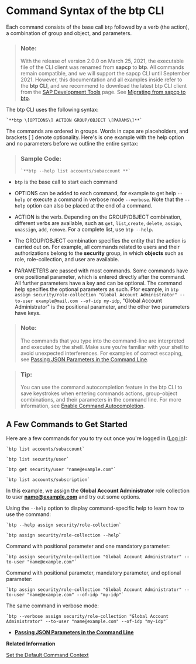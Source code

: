 <!-- loio69606f42743f46c29fa72c04e8c18674 -->

# Command Syntax of the btp CLI

Each command consists of the base call `btp` followed by a verb \(the action\), a combination of group and object, and parameters.

> ### Note:  
> With the release of version 2.0.0 on March 25, 2021, the executable file of the CLI client was renamed from **sapcp** to **btp**. All commands remain compatible, and we will support the sapcp CLI until September 2021. However, this documentation and all examples inside refer to the **btp CLI**, and we recommend to download the latest btp CLI client from the [SAP Development Tools](https://tools.hana.ondemand.com/#cloud-btpcli) page. See [Migrating from sapcp to btp](Migrating_from_sapcp_to_btp_4f1fe8d.md).

The btp CLI uses the following syntax:

```
`**btp \[OPTIONS\] ACTION GROUP/OBJECT \[PARAMS\]**`
```

The commands are ordered in groups. Words in caps are placeholders, and brackets \[ \] denote optionality. Here's is one example with the help option and no parameters before we outline the entire syntax:

> ### Sample Code:  
> ```
> `**btp --help list accounts/subaccount **`
> ```

-   `btp` is the base call to start each command

-   OPTIONS can be added to each command, for example to get help `--help` or execute a command in verbose mode `--verbose`. Note that the `--help` option can also be placed at the end of a command.

-   ACTION is the verb. Depending on the GROUP/OBJECT combination, different verbs are available, such as `get`, `list`,`create`, `delete`, `assign`, `unassign`, `add`, `remove`. For a complete list, use `btp --help`.

-   The GROUP/OBJECT combination specifies the entity that the action is carried out on. For example, all commands related to users and their authorizations belong to the **security** group, in which **objects** such as role, role-collection, and user are available.

-   PARAMETERS are passed with most commands. Some commands have one positional parameter, which is entered directly after the command. All further parameters have a key and can be optional. The command help specifies the optional parameters as such. Ffor example, in `btp assign security/role-collection "Global Account Administrator" --to-user example@mail.com --of-idp my-idp`, "Global Account Administrator" is the positional parameter, and the other two parameters have keys.




> ### Note:  
> The commands that you type into the command-line are interpreted and executed by the shell. Make sure you’re familiar with your shell to avoid unexpected interferences. For examples of correct escaping, see [Passing JSON Parameters in the Command Line](Passing_JSON_Parameters_in_the_Command_Line_899fe34.md).

> ### Tip:  
> You can use the command autocompletion feature in the btp CLI to save keystrokes when entering commands actions, group-object combinations, and their parameters in the command line. For more information, see [Enable Command Autocompletion](Enable_Command_Autocompletion_46355fa.md).



<a name="loio69606f42743f46c29fa72c04e8c18674__section_uzv_sxz_mlb"/>

## A Few Commands to Get Started

Here are a few commands for you to try out once you're logged in \([Log in](Log_in_e241b30.md)\):

```
`btp list accounts/subaccount`
```

```
`btp list security/user`
```

```
`btp get security/user "name@example.com"`
```

```
`btp list accounts/subscription`
```



In this example, we assign the **Global Account Administrator** role collection to user **name@example.com** and try out some options.

Using the `--help` option to display command-specific help to learn how to use the command:

```
`btp --help assign security/role-collection`
```

```
`btp assign security/role-collection --help`
```

Command with positional parameter and one mandatory parameter:

```
`btp assign security/role-collection "Global Account Administrator" --to-user "name@example.com"`
```

Command with positional parameter, mandatory parameter, and optional parameter:

```
`btp assign security/role-collection "Global Account Administrator" --to-user "name@example.com" --of-idp "my-idp"`
```

The same command in verbose mode:

```
`btp --verbose assign security/role-collection "Global Account Administrator" --to-user "name@example.com" --of-idp "my-idp"`
```

-   **[Passing JSON Parameters in the Command Line](Passing_JSON_Parameters_in_the_Command_Line_899fe34.md "")**  


**Related Information**  


[Set the Default Command Context](Set_the_Default_Command_Context_720645a.md "Change the default context for all command calls to the global account, a directory, or a subaccount by using the btp target command.")

